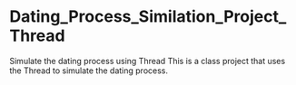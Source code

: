 # Dating_Process_Similation_Project_Thread
Simulate the dating process using Thread
This is a class project that uses the Thread to simulate the dating process.
